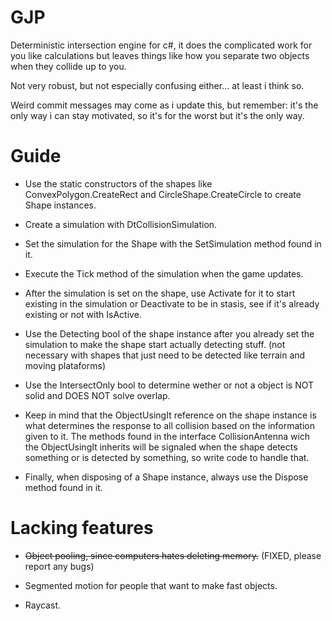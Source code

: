 # GJP

Deterministic intersection engine for c#, it does the complicated work for you like calculations but leaves things like how you separate two objects when they collide up to you.

Not very robust, but not especially confusing either... at least i think so.

Weird commit messages may come as i update this, but remember: it's the only way i can stay motivated, so it's for the worst but it's the only way.

# Guide

- Use the static constructors of the shapes like ConvexPolygon.CreateRect and CircleShape.CreateCircle to create Shape instances.

- Create a simulation with DtCollisionSimulation.

- Set the simulation for the Shape with the SetSimulation method found in it.

- Execute the Tick method of the simulation when the game updates.

- After the simulation is set on the shape, use Activate for it to start existing in the simulation or Deactivate to be in stasis, see if it's already existing or not with IsActive.

- Use the Detecting bool of the shape instance after you already set the simulation to make the shape start actually detecting stuff. (not necessary with shapes that just need to be detected like terrain and moving plataforms)

- Use the IntersectOnly bool to determine wether or not a object is NOT solid and DOES NOT solve overlap.

- Keep in mind that the ObjectUsingIt reference on the shape instance is what determines the response to all collision based on the information given to it. The methods found in the interface CollisionAntenna wich the ObjectUsingIt inherits will be signaled when the shape detects something or is detected by something, so write code to handle that.

- Finally, when disposing of a Shape instance, always use the Dispose method found in it.

# Lacking features

- ~~Object pooling, since computers hates deleting memory.~~ (FIXED, please report any bugs)

- Segmented motion for people that want to make fast objects.

- Raycast.

